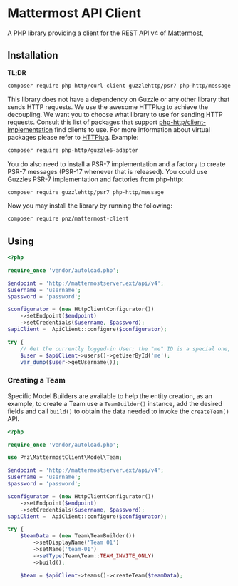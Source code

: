 # Mattermost API Client

A PHP library providing a client for the REST API v4 of [Mattermost](https://www.mattermost.org), 

## Installation

**TL;DR**
```bash
composer require php-http/curl-client guzzlehttp/psr7 php-http/message pnz/mattermost-client
```

This library does not have a dependency on Guzzle or any other library that sends HTTP requests. We use the awesome 
HTTPlug to achieve the decoupling. We want you to choose what library to use for sending HTTP requests. Consult this list 
of packages that support [php-http/client-implementation](https://packagist.org/providers/php-http/client-implementation) 
find clients to use. For more information about virtual packages please refer to 
[HTTPlug](http://docs.php-http.org/en/latest/httplug/users.html). Example:

```bash
composer require php-http/guzzle6-adapter
```

You do also need to install a PSR-7 implementation and a factory to create PSR-7 messages (PSR-17 whenever that is 
released). You could use Guzzles PSR-7 implementation and factories from php-http:

```bash
composer require guzzlehttp/psr7 php-http/message 
```

Now you may install the library by running the following:

```bash
composer require pnz/mattermost-client
```

## Using

``` php
<?php

require_once 'vendor/autoload.php';

$endpoint = 'http://mattermostserver.ext/api/v4';
$username = 'username';
$password = 'password';

$configurator = (new HttpClientConfigurator())
    ->setEndpoint($endpoint)
    ->setCredentials($username, $password);
$apiClient =  ApiClient::configure($configurator);

try {
    // Get the currently logged-in User; the "me" ID is a special one, as documented on Mattermost.org APIs.
    $user = $apiClient->users()->getUserById('me');
    var_dump($user->getUsername());

```

### Creating a Team

Specific Model Builders are available to help the entity creation, as an example,
to create a Team use a `TeamBuilder()` instance, add the desired fields and call `build()`
to obtain the data needed to invoke the `createTeam()` API. 


``` php
<?php

require_once 'vendor/autoload.php';

use Pnz\MattermostClient\Model\Team;

$endpoint = 'http://mattermostserver.ext/api/v4';
$username = 'username';
$password = 'password';

$configurator = (new HttpClientConfigurator())
    ->setEndpoint($endpoint)
    ->setCredentials($username, $password);
$apiClient =  ApiClient::configure($configurator);

try {
    $teamData = (new Team\TeamBuilder())
        ->setDisplayName('Team 01')
        ->setName('team-01')
        ->setType(Team\Team::TEAM_INVITE_ONLY)
        ->build();

    $team = $apiClient->teams()->createTeam($teamData);

```
